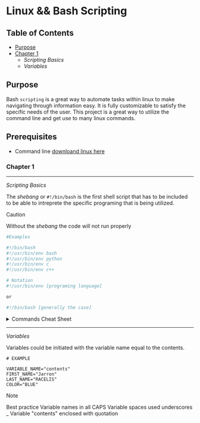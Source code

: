 # Linux && Bash Scripting

## Table of Contents

* [Purpose](#purpose)
* [Chapter 1](#chapter-1)
  * _Scripting Basics_
  * _Variables_
## Purpose
Bash `scripting` is a great way to automate tasks within linux to make navigating through information easy. It is fully customizable to satisfy the specific needs of the user. This project is a great way to utilize the command line and get use to many linux commands.

## Prerequisites
* Command line [downloand linux here](https://ubuntu.com/desktop/wsl)

### Chapter 1 
---
_Scripting Basics_

The _shebang_ or `#!/bin/bash` is the first shell script that has to be included to be able to intreprete the specific programing that is being utilized.

> [!CAUTION]
> Without the _shebang_ the code will not run properly


```bash
#Examples

#!/bin/bash
#!/usr/bin/env bash
#!/usr/bin/env python
#!/usr/bin/env c
#!/usr/bin/env c++

# Notation
#!/usr/bin/env [programing language]

or

#!/bin/bash [generally the case]
```

<details>

<summary>Commands Cheat Sheet</summary>

| Commands | Description           |
|----------|-----------
| echo     | to display output                             
| cd       | to change directories
| ls       | to list contents in directory
| chmod    |
| grep     |
| awk      |
| sort     |
| find     |
| 

</details>

---

_Variables_

Variables could be initiated with the variable name equal to the contents. 

```
# EXAMPLE

VARIABLE_NAME="contents"
FIRST_NAME="Jarron"
LAST_NAME="RACELIS"
COLOR="BLUE"
```

> [!NOTE]
> Best practice 
> Variable names in all CAPS
> Variable spaces used underscores _
> Variable "contents" enclosed with quotation
